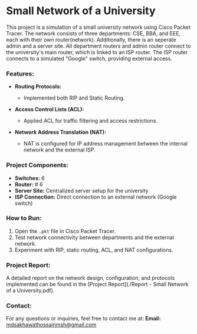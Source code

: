 # Small Network of a University 

This project is a simulation of a small university network using Cisco Packet Tracer. The network consists of three departments: CSE, BBA, and EEE, each with their own router(network). Additionally, there is an seperate admin and a server site. All department routers and admin router connect to the university's main router, which is linked to an ISP router. The ISP router connects to a simulated "Google" switch, providing external access.

### Features:
- **Routing Protocols:**
  - Implemented both RIP and Static Routing.
  
- **Access Control Lists (ACL):**
  - Applied ACL for traffic filtering and access restrictions.

- **Network Address Translation (NAT):**
  - NAT is configured for IP address management between the internal network and the external ISP.

### Project Components:
- **Switches:**  6
- **Router:** # 6
- **Server Site:** Centralized server setup for the university
- **ISP Connection:** Direct connection to an external network (Google switch)

### How to Run:
1. Open the `.pkt` file in Cisco Packet Tracer.
2. Test network connectivity between departments and the external network.
3. Experiment with RIP, static routing, ACL, and NAT configurations.

### Project Report:
A detailed report on the network design, configuration, and protocols implemented can be found in the [Project Report](./Report - Small Network of a University.pdf).

### Contact:
For any questions or inquiries, feel free to contact me at:
**Email:** [mdsakhawathossainmsh@gmail.com](mailto:mdsakhawathossainmsh@gmail.com)

